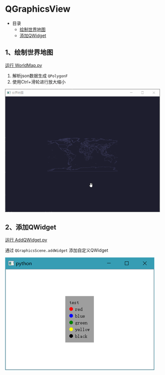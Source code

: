 # QGraphicsView

- 目录
  - [绘制世界地图](#1、绘制世界地图)
  - [添加QWidget](#2、添加QWidget)

## 1、绘制世界地图
[运行 WorldMap.py](WorldMap.py)

1. 解析json数据生成 `QPolygonF`
2. 使用Ctrl+滑轮进行放大缩小

![WorldMap](ScreenShot/WorldMap.gif)

## 2、添加QWidget
[运行 AddQWidget.py](AddQWidget.py)

通过 `QGraphicsScene.addWidget` 添加自定义QWidget

![AddQWidget](ScreenShot/AddQWidget.png)